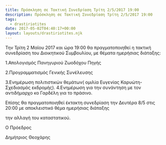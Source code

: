 ```yaml
---
title: Πρόσκληση σε Τακτική Συνεδρίαση Τρίτη 2/5/2017 19:00
description: Πρόσκληση σε Τακτική Συνεδρίαση Τρίτη 2/5/2017 19:00
tags:
  - drastiriotites
date: 2017-05-02T04:40:17+00:00
layout: layouts/drastiriotites.njk
---
```


<!-- excerpt -->
Την Τρίτη 2 Μαϊου 2017 και ώρα 19:00 θα πραγματοποιηθεί η τακτική συνεδρίαση του Διοικητικού Συμβουλίου, με θέματα ημερήσιας διάταξης:

1.Απολογισμός Πανηγυριού Ζωοδόχου Πηγής 

2.Προγραμματισμός Γενικής Συνέλευσης

3.Ενημέρωση πολιτιστικών θεμάτων( ομιλία Ευγενίας Καρυώτη- Σχεδιασμός εκδρομής). 4.Ενημέρωση για την συνάντηση με τον αντιδήμαρχο κο Γαρδέλη για το πράσινο.

 

 

Επίσης θα πραγματοποιηθεί έκτακτη συνεδρίαση την Δευτέρα 8/5 στις 20:00 με αποκλειστικό θέμα ημερήσιας διάταξης 

την αλλαγή του καταστατικού.

 

 

Ο Πρόεδρος

Δημήτριος Θεοχάρης
